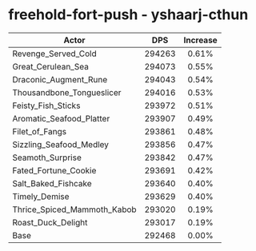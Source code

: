 # freehold-fort-push - yshaarj-cthun
| Actor | DPS | Increase |
|---|:---:|:---:|
|Revenge_Served_Cold|294263|0.61%|
|Great_Cerulean_Sea|294073|0.55%|
|Draconic_Augment_Rune|294043|0.54%|
|Thousandbone_Tongueslicer|294016|0.53%|
|Feisty_Fish_Sticks|293972|0.51%|
|Aromatic_Seafood_Platter|293907|0.49%|
|Filet_of_Fangs|293861|0.48%|
|Sizzling_Seafood_Medley|293856|0.47%|
|Seamoth_Surprise|293842|0.47%|
|Fated_Fortune_Cookie|293691|0.42%|
|Salt_Baked_Fishcake|293640|0.40%|
|Timely_Demise|293629|0.40%|
|Thrice_Spiced_Mammoth_Kabob|293020|0.19%|
|Roast_Duck_Delight|293017|0.19%|
|Base|292468|0.00%|
